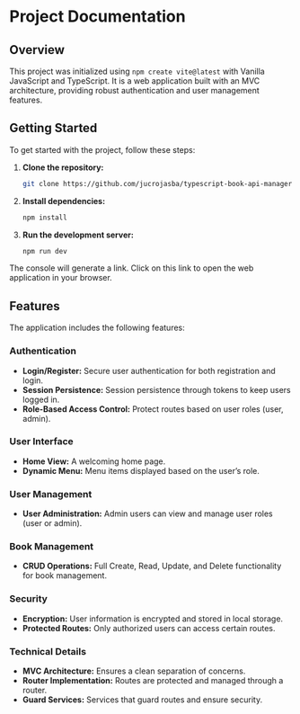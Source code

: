# Project Documentation

## Overview

This project was initialized using `npm create vite@latest` with Vanilla JavaScript and TypeScript. It is a web application built with an MVC architecture, providing robust authentication and user management features.

## Getting Started

To get started with the project, follow these steps:

1. **Clone the repository:**
   ```bash
   git clone https://github.com/jucrojasba/typescript-book-api-manager.git
   ```

2. **Install dependencies:**
   ```bash
   npm install
   ```
3. **Run the development server:**
   ```bash
   npm run dev
   ```
The console will generate a link. Click on this link to open the web application in your browser.
   
## Features

The application includes the following features:

### Authentication

- **Login/Register:** Secure user authentication for both registration and login.
- **Session Persistence:** Session persistence through tokens to keep users logged in.
- **Role-Based Access Control:** Protect routes based on user roles (user, admin).

### User Interface

- **Home View:** A welcoming home page.
- **Dynamic Menu:** Menu items displayed based on the user’s role.

### User Management

- **User Administration:** Admin users can view and manage user roles (user or admin).

### Book Management

- **CRUD Operations:** Full Create, Read, Update, and Delete functionality for book management.

### Security

- **Encryption:** User information is encrypted and stored in local storage.
- **Protected Routes:** Only authorized users can access certain routes.

### Technical Details

- **MVC Architecture:** Ensures a clean separation of concerns.
- **Router Implementation:** Routes are protected and managed through a router.
- **Guard Services:** Services that guard routes and ensure security.

